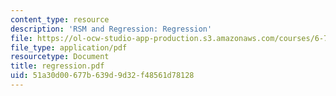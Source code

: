 ```yaml
---
content_type: resource
description: 'RSM and Regression: Regression'
file: https://ol-ocw-studio-app-production.s3.amazonaws.com/courses/6-780-semiconductor-manufacturing-spring-2003/51a30d00677b639d9d32f48561d78128_regression.pdf
file_type: application/pdf
resourcetype: Document
title: regression.pdf
uid: 51a30d00-677b-639d-9d32-f48561d78128
---
```

